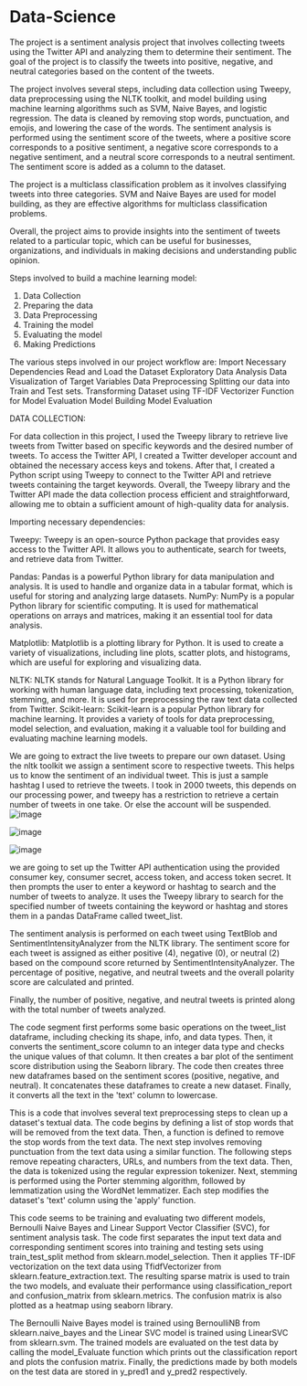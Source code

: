 # Data-Science

The project is a sentiment analysis project that involves collecting tweets using the Twitter API and analyzing them to determine their sentiment. The goal of the project is to classify the tweets into positive, negative, and neutral categories based on the content of the tweets.


The project involves several steps, including data collection using Tweepy, data preprocessing using the NLTK toolkit, and model building using machine learning algorithms such as SVM, Naive Bayes, and logistic regression. The data is cleaned by removing stop words, punctuation, and emojis, and lowering the case of the words.
The sentiment analysis is performed using the sentiment score of the tweets, where a positive score corresponds to a positive sentiment, a negative score corresponds to a negative sentiment, and a neutral score corresponds to a neutral sentiment. The sentiment score is added as a column to the dataset.


The project is a multiclass classification problem as it involves classifying tweets into three categories. SVM and Naive Bayes are used for model building, as they are effective algorithms for multiclass classification problems.


Overall, the project aims to provide insights into the sentiment of tweets related to a particular topic, which can be useful for businesses, organizations, and individuals in making decisions and understanding public opinion.

Steps involved to build a machine learning model:

1. Data Collection
2. Preparing the data
3. Data Preprocessing
4. Training the model
5. Evaluating the model
6. Making Predictions

The various steps involved in our project workflow are:
Import Necessary Dependencies
Read and Load the Dataset
Exploratory Data Analysis
Data Visualization of Target Variables
Data Preprocessing
Splitting our data into Train and Test sets.
Transforming Dataset using TF-IDF Vectorizer
Function for Model Evaluation
Model Building
Model Evaluation


DATA COLLECTION:

For data collection in this project, I used the Tweepy library to retrieve live tweets from Twitter based on specific keywords and the desired number of tweets. To access the Twitter API, I created a Twitter developer account and obtained the necessary access keys and tokens. After that, I created a Python script using Tweepy to connect to the Twitter API and retrieve tweets containing the target keywords. Overall, the Tweepy library and the Twitter API made the data collection process efficient and straightforward, allowing me to obtain a sufficient amount of high-quality data for analysis.


Importing necessary dependencies:


Tweepy: Tweepy is an open-source Python package that provides easy access to the Twitter API. It allows you to authenticate, search for tweets, and retrieve data from Twitter.


Pandas: Pandas is a powerful Python library for data manipulation and analysis. It is used to handle and organize data in a tabular format, which is useful for storing and analyzing large datasets.
NumPy: NumPy is a popular Python library for scientific computing. It is used for mathematical operations on arrays and matrices, making it an essential tool for data analysis.


Matplotlib: Matplotlib is a plotting library for Python. It is used to create a variety of visualizations, including line plots, scatter plots, and histograms, which are useful for exploring and visualizing data.


NLTK: NLTK stands for Natural Language Toolkit. It is a Python library for working with human language data, including text processing, tokenization, stemming, and more. It is used for preprocessing the raw text data collected from Twitter.
Scikit-learn: Scikit-learn is a popular Python library for machine learning. It provides a variety of tools for data preprocessing, model selection, and evaluation, making it a valuable tool for building and evaluating machine learning models.


We are going to extract the live tweets to prepare our own dataset. Using the nltk toolkit we assign a sentiment score to respective tweets. This helps us to know the sentiment of an individual tweet.
This is just a sample hashtag I used to retrieve the tweets. I took in 2000 tweets, this depends on our processing power, and tweepy has a restriction to retrieve a certain number of tweets in one take. Or else the account will be suspended.
![image](https://user-images.githubusercontent.com/83261877/228514220-3b0a0905-ab2d-4834-a1e7-f5e19f9ff4c1.png)

![image](https://user-images.githubusercontent.com/83261877/228513904-70400356-707f-472d-8598-ff7d07edf358.png)

![image](https://user-images.githubusercontent.com/83261877/228514329-bb215def-e4a2-459f-922a-41255c18b506.png)

we are going to set up the Twitter API authentication using the provided consumer key, consumer secret, access token, and access token secret. It then prompts the user to enter a keyword or hashtag to search and the number of tweets to analyze. It uses the Tweepy library to search for the specified number of tweets containing the keyword or hashtag and stores them in a pandas DataFrame called tweet_list.


The sentiment analysis is performed on each tweet using TextBlob and SentimentIntensityAnalyzer from the NLTK library. The sentiment score for each tweet is assigned as either positive (4), negative (0), or neutral (2) based on the compound score returned by SentimentIntensityAnalyzer. The percentage of positive, negative, and neutral tweets and the overall polarity score are calculated and printed.


Finally, the number of positive, negative, and neutral tweets is printed along with the total number of tweets analyzed.


The code segment first performs some basic operations on the tweet_list dataframe, including checking its shape, info, and data types. Then, it converts the sentiment_score column to an integer data type and checks the unique values of that column. It then creates a bar plot of the sentiment score distribution using the Seaborn library. The code then creates three new dataframes based on the sentiment scores (positive, negative, and neutral). It concatenates these dataframes to create a new dataset. Finally, it converts all the text in the 'text' column to lowercase.


This is a code that involves several text preprocessing steps to clean up a dataset's textual data. The code begins by defining a list of stop words that will be removed from the text data. Then, a function is defined to remove the stop words from the text data. The next step involves removing punctuation from the text data using a similar function. The following steps remove repeating characters, URLs, and numbers from the text data. Then, the data is tokenized using the regular expression tokenizer. Next, stemming is performed using the Porter stemming algorithm, followed by lemmatization using the WordNet lemmatizer. Each step modifies the dataset's 'text' column using the 'apply' function.


This code seems to be training and evaluating two different models, Bernoulli Naive Bayes and Linear Support Vector Classifier (SVC), for sentiment analysis task. The code first separates the input text data and corresponding sentiment scores into training and testing sets using train_test_split method from sklearn.model_selection. Then it applies TF-IDF vectorization on the text data using TfidfVectorizer from sklearn.feature_extraction.text. The resulting sparse matrix is used to train the two models, and evaluate their performance using classification_report and confusion_matrix from sklearn.metrics. The confusion matrix is also plotted as a heatmap using seaborn library.


The Bernoulli Naive Bayes model is trained using BernoulliNB from sklearn.naive_bayes and the Linear SVC model is trained using LinearSVC from sklearn.svm. The trained models are evaluated on the test data by calling the model_Evaluate function which prints out the classification report and plots the confusion matrix. Finally, the predictions made by both models on the test data are stored in y_pred1 and y_pred2 respectively.

